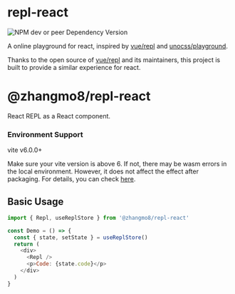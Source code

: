 # repl-react

![NPM dev or peer Dependency Version](https://img.shields.io/npm/dependency-version/%40zhangmo8%2Frepl-react/dev/vite)

A online playground for react, inspired by [vue/repl](https://github.com/vuejs/repl) and [unocss/playground](https://github.com/unocss/unocss/tree/main/packages/playground).

Thanks to the open source of [vue/repl](https://github.com/vuejs/repl) and its maintainers, this project is built to provide a similar experience for react.

# @zhangmo8/repl-react

React REPL as a React component.

### Environment Support

vite v6.0.0+

Make sure your vite version is above 6. If not, there may be wasm errors in the local environment. However, it does not affect the effect after packaging. For details, you can check [here](
https://github.com/vitejs/vite/issues/8427).

## Basic Usage

```javascript
import { Repl, useReplStore } from '@zhangmo8/repl-react'

const Demo = () => {
  const { state, setState } = useReplStore()
  return (
    <div>
      <Repl />
      <p>Code: {state.code}</p>
    </div>
  )
}
```
